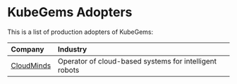 # KubeGems Adopters

This is a list of production adopters of KubeGems:

| Company | Industry |
| :--- | :--- |
|[CloudMinds](https://cloudminds.com)| Operator of cloud-based systems for intelligent robots |
